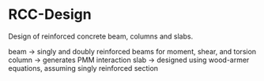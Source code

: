 # RCC-Design

Design of reinforced concrete beam, columns and slabs.

beam -> singly and doubly reinforced beams for moment, shear, and torsion
column -> generates PMM interaction
slab -> designed using wood-armer equations, assuming singly reinforced section
